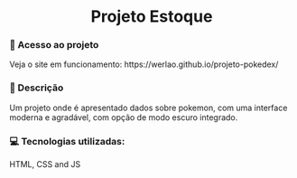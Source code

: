 <h1 align="center"> Projeto Estoque </h1>

<h3>📁 Acesso ao projeto</h3>
Veja o site em funcionamento: https://werlao.github.io/projeto-pokedex/

<h3>🧾 Descrição</h3>
Um projeto onde é apresentado dados sobre pokemon, com uma interface moderna e agradável, com opção de modo escuro integrado.

<h3>💻 Tecnologias utilizadas:</h3>
HTML, CSS and JS